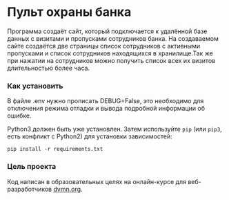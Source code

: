 # Пульт охраны банка

Программа создаёт сайт, который подключается к удалённой базе данных с визитами и пропусками сотрудников банка. На создаваемом сайте создаётся две страницы список сотрудников с активными пропусками и список сотрудников находящихся в хранилище.Так же при нажатии на сотрудников можно получить список всех их визитов длительностью более часа.

### Как установить

В файле .env нужно прописать DEBUG=False, это необходимо для отключения режима отладки и вывода подробной информации об ошибке.

Python3 должен быть уже установлен. 
Затем используйте `pip` (или `pip3`, есть конфликт с Python2) для установки зависимостей:
```
pip install -r requirements.txt
```

### Цель проекта

Код написан в образовательных целях на онлайн-курсе для веб-разработчиков [dvmn.org](https://dvmn.org/).